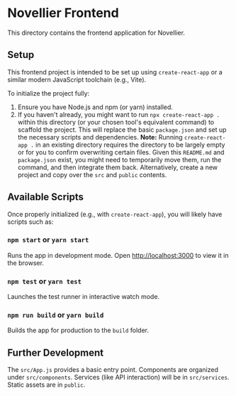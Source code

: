 # Novellier Frontend

This directory contains the frontend application for Novellier.

## Setup
This frontend project is intended to be set up using `create-react-app` or a similar modern JavaScript toolchain (e.g., Vite).

To initialize the project fully:
1. Ensure you have Node.js and npm (or yarn) installed.
2. If you haven't already, you might want to run `npx create-react-app .` within this directory (or your chosen tool's equivalent command) to scaffold the project. This will replace the basic `package.json` and set up the necessary scripts and dependencies.
   **Note:** Running `create-react-app .` in an existing directory requires the directory to be largely empty or for you to confirm overwriting certain files. Given this `README.md` and `package.json` exist, you might need to temporarily move them, run the command, and then integrate them back. Alternatively, create a new project and copy over the `src` and `public` contents.

## Available Scripts

Once properly initialized (e.g., with `create-react-app`), you will likely have scripts such as:

### `npm start` or `yarn start`
Runs the app in development mode. Open [http://localhost:3000](http://localhost:3000) to view it in the browser.

### `npm test` or `yarn test`
Launches the test runner in interactive watch mode.

### `npm run build` or `yarn build`
Builds the app for production to the `build` folder.

## Further Development
The `src/App.js` provides a basic entry point. Components are organized under `src/components`. Services (like API interaction) will be in `src/services`. Static assets are in `public`.
